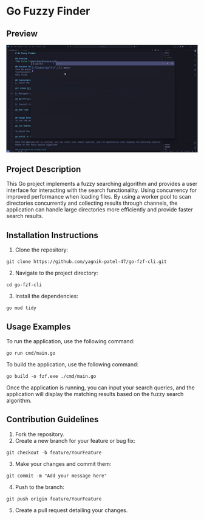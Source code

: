 # Go Fuzzy Finder

## Preview
![Go Fuzzy Finder Demo](output.gif)

## Project Description
This Go project implements a fuzzy searching algorithm and provides a user interface for interacting with the search functionality.
Using concurrency for improved performance when loading files. By using a worker pool to scan directories concurrently and collecting results through channels, the application can handle large directories more efficiently and provide faster search results.

## Installation Instructions
1. Clone the repository:
```
git clone https://github.com/yagnik-patel-47/go-fzf-cli.git
```
2. Navigate to the project directory:
```
cd go-fzf-cli
```
3. Install the dependencies:
```
go mod tidy
```

## Usage Examples
To run the application, use the following command:
```
go run cmd/main.go
```
To build the application, use the following command:
```
go build -o fzf.exe ./cmd/main.go
```
Once the application is running, you can input your search queries, and the application will display the matching results based on the fuzzy search algorithm.

## Contribution Guidelines
1. Fork the repository.
2. Create a new branch for your feature or bug fix:
```
git checkout -b feature/YourFeature
```
3. Make your changes and commit them:
```
git commit -m "Add your message here"
```
4. Push to the branch:
```
git push origin feature/YourFeature
```
5. Create a pull request detailing your changes.
